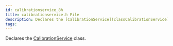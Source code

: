 ```yaml
---
id: calibrationservice_8h
title: calibrationservice.h File
description: Declares the [CalibrationService](classCalibrationService) class.
tags:
---
```

Declares the [CalibrationService](classCalibrationService) class.




